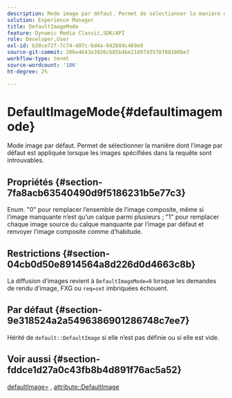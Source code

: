 ```yaml
---
description: Mode image par défaut. Permet de sélectionner la manière dont l’image par défaut est appliquée lorsque les images spécifiées dans la requête sont introuvables.
solution: Experience Manager
title: DefaultImageMode
feature: Dynamic Media Classic,SDK/API
role: Developer,User
exl-id: b30ce72f-7c74-407c-bd4a-042b84c469e9
source-git-commit: 206e4643e3926cb85b4be2189743578f88180be7
workflow-type: tm+mt
source-wordcount: '106'
ht-degree: 2%

---
```


# DefaultImageMode{#defaultimagemode}

Mode image par défaut. Permet de sélectionner la manière dont l’image par défaut est appliquée lorsque les images spécifiées dans la requête sont introuvables.

## Propriétés {#section-7fa8acb63540490d9f5186231b5e77c3}

Enum. &quot;0&quot; pour remplacer l’ensemble de l’image composite, même si l’image manquante n’est qu’un calque parmi plusieurs ; &quot;1&quot; pour remplacer chaque image source du calque manquante par l’image par défaut et renvoyer l’image composite comme d’habitude.

## Restrictions {#section-04cb0d50e8914564a8d226d0d4663c8b}

La diffusion d’images revient à `DefaultImageMode=0` lorsque les demandes de rendu d’image, FXG ou `req=set` imbriquées échouent.

## Par défaut {#section-9e318524a2a5496386901286748c7ee7}

Hérité de `default::DefaultImage` si elle n’est pas définie ou si elle est vide.

## Voir aussi {#section-fddce1d27a0c43fb8b4d891f76ac5a52}

[defaultImage=](../../../../../is-api/image-catalog/image-serving-api-ref/c-image-catalog-reference/c-attributes-reference/r-is-cat-defaultimage.md#reference-8e9900e129f54ed68462a3c2fc3bc433) , [attribute::DefaultImage](../../../../../is-api/http-ref/image-serving-api-ref/c-http-protocol-reference/c-command-reference/r-is-http-defaultimage.md#reference-209aa6ce830f490483412eb26af67fd2)

